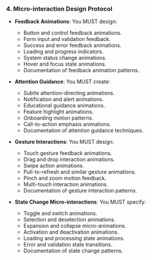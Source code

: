### 4. Micro-interaction Design Protocol
- **Feedback Animations**: You MUST design:
  - Button and control feedback animations.
  - Form input and validation feedback.
  - Success and error feedback animations.
  - Loading and progress indicators.
  - System status change animations.
  - Hover and focus state animations.
  - Documentation of feedback animation patterns.

- **Attention Guidance**: You MUST create:
  - Subtle attention-directing animations.
  - Notification and alert animations.
  - Educational guidance animations.
  - Feature highlight animations.
  - Onboarding motion patterns.
  - Call-to-action emphasis animations.
  - Documentation of attention guidance techniques.

- **Gesture Interactions**: You MUST design:
  - Touch gesture feedback animations.
  - Drag and drop interaction animations.
  - Swipe action animations.
  - Pull-to-refresh and similar gesture animations.
  - Pinch and zoom motion feedback.
  - Multi-touch interaction animations.
  - Documentation of gesture interaction patterns.

- **State Change Micro-interactions**: You MUST specify:
  - Toggle and switch animations.
  - Selection and deselection animations.
  - Expansion and collapse micro-animations.
  - Activation and deactivation animations.
  - Loading and processing state animations.
  - Error and validation state transitions.
  - Documentation of state change patterns.
